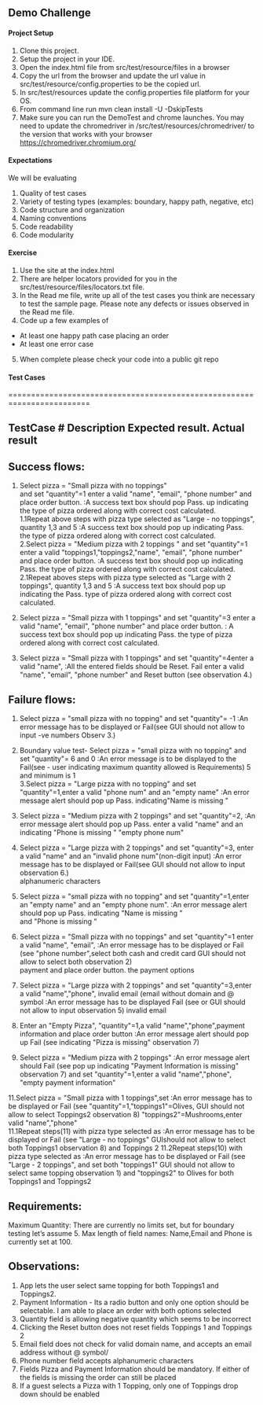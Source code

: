 ## Demo Challenge


#### Project Setup
1. Clone this project.
2. Setup the project in your IDE.
3. Open the index.html file from src/test/resource/files in a browser
4. Copy the url from the browser and update the url value in src/test/resource/config.properties to be the copied url.
5. In src/test/resources update the config.properties file platform for your OS.
6. From command line run mvn clean install -U -DskipTests
7. Make sure you can run the DemoTest and chrome launches.  You may need to update the chromedriver in /src/test/resources/chromedriver/ to the version that works with your browser
   https://chromedriver.chromium.org/

#### Expectations
We will be evaluating
1. Quality of test cases
2. Variety  of testing types (examples: boundary, happy path, negative, etc)
3. Code structure and organization
4. Naming conventions
5. Code readability
6. Code modularity

#### Exercise
1. Use the site at the index.html
2. There are helper locators provided for you in the src/test/resource/files/locators.txt file.
3. In the Read me file, write up all of the test cases you think are necessary to test the sample page.  Please note any defects or issues observed in the Read me file.
4. Code up a few examples of 
  - At least one happy path case placing an order
  - At least one error case
5. When complete please check your code into a public git repo

#### Test Cases

========================================================================

TestCase #   Description				Expected result.				Actual result													                                                  				 
--------------------------------------------------------------------------------------------------------------------------------
Success flows:
---------------------------

1. Select pizza = "Small pizza with no toppings"		
and set "quantity"=1 enter a valid "name", "email", 
"phone number" and place order button.  			:A success text box should pop 					Pass.								up indicating the type of pizza ordered
								along with correct cost calculated.						
1.1Repeat above steps with pizza type selected as 
"Large - no toppings", quantity 1,3 and 5																			:A success text box should pop up indicating		Pass.	 	  							 the type of pizza ordered along with correct 
								cost calculated.						
2.Select pizza = "Medium pizza with 2 toppings
" and set "quantity"=1
 enter a valid "toppings1,"toppings2,"name", "email", 
"phone number" and place order button.  																			:A success text box should pop up indicating 		Pass.
								the type of pizza ordered along with correct
								cost calculated.						
2.1Repeat aboves steps with pizza type selected as 
"Large with 2 toppings", quantity 1,3 and 5											 								 :A success text box should pop up indicating the  	Pass.									type of pizza ordered along with correct cost
								calculated.

3. Select pizza = "Small pizza with 1 toppings" 
and set "quantity"=3 enter a valid "name", 
"email", "phone number" and place order button.  		: A success text box should pop up indicating 		Pass.								        the type of pizza ordered along with correct
								cost calculated.

4. Select pizza = "Small pizza with 1 toppings"
and set "quantity"=4enter a valid "name", 			:All the entered fields should be Reset.		Fail
enter a valid "name", "email", "phone number" and Reset button							(see observation 															4.)		
						 			
Failure flows:
---------------------------

1. Select pizza = "small pizza with no topping" 
and set "quantity"= -1       					:An error message has to be displayed or 	Fail(see 									GUI should not allow to input -ve numbers	Observ 3.)																				
2. Boundary value test- 
    Select pizza = "small pizza with no topping" 
    and set "quantity"= 6  and 0         			:An error message is to be displayed to the	Fail(see -
								user indicating maximum quantity allowed is      Requirements)
								5 and minimum is 1		 										   					
3.Select pizza = "Large pizza with no topping" 
and set "quantity"=1,enter a valid "phone num" 
and an "empty name"						:An error message alert should pop up  		Pass.
								indicating"Name is missing "					

4. Select pizza = "Medium pizza with 2 toppings"
and set "quantity"=2,						:An error message alert should pop up		Pass.
enter a valid "name" and an 					indicating "Phone is missing "
"empty phone num" 												
    
5. Select pizza = "Large pizza with 2 toppings" 
and set "quantity"=3, enter a valid "name"
and an "invalid phone num"(non-digit input)			:An error message has to be displayed or	Fail(see 					 				GUI should not allow to input 	           observation 6.)	
								alphanumeric characters
   								

6. Select pizza = "small pizza with no topping"
and set "quantity"=1,enter an "empty name"
and an "empty phone num".					:An error message alert should pop up		Pass.
								indicating "Name is missing "					
    								and "Phone is missing "

7. Select pizza = "Small pizza with no toppings" 
  and set "quantity"=1 enter a valid "name", "email", 		:An error message has to be displayed or 	Fail (see 
 "phone number",select both cash and credit card 		GUI should not allow to select both		observation 2)	
 	payment and place order button.				the payment options
 													     
8. Select pizza = "Large pizza with 2 toppings"
and set "quantity"=3,enter a valid "name","phone",
invalid email (email without domain and @ symbol 		:An error message has to be displayed 		Fail (see 									or GUI should not allow to input		observation 5)
								invalid email	
    									
    	

9. Enter an "Empty Pizza", "quantity"=1,a 
valid "name","phone",payment information
and place order button 						:An error message alert should pop up		Fail (see
								indicating "Pizza is missing" 			 observation 7)
   

10. Select pizza = "Medium pizza with 2 toppings"		:An error message alert should 			Fail (see 									pop up indicating														"Payment Information is missing" 																		observation 7)
and set "quantity"=1,enter a valid "name","phone",		
"empty payment information"						
	
11.Select pizza = "Small pizza with 1 toppings",set		:An error message has to be displayed or	Fail (see 
"quantity"=1,"toppings1"=Olives, 				GUI should not allow to select Toppings2	observation 8)
"toppings2"=Mushrooms,enter valid "name","phone" 											
11.1Repeat steps(11) with pizza type selected as 		:An error message has to be displayed or	Fail (see 	"Large - no toppings"						GUIshould not allow to select both Toppings1	observation 8)										and Toppings 2 						11.2Repeat steps(10) with pizza type selected as		:An error message has to be displayed or	Fail (see
"Large - 2 toppings", and set both "toppings1"			GUI should not allow to select same topping	observation 1)
and "toppings2" to Olives					for both Toppings1 and Toppings2



Requirements:
-------------------------------- 
 
Maximum Quantity: There are currently no limits set, but for boundary testing let’s assume 5.
Max length of field names: Name,Email and Phone is currently set at 100.

Observations:
-------------------------------- 

1. App lets the user select same topping for both Toppings1 and Toppings2. 
2. Payment Information - Its a radio button and only one option should be selectable. I am able to place an order with both options selected
3. Quantity field is allowing negative quantity which seems to be incorrect 
4. Clicking the Reset button does not reset fields Toppings 1 and Toppings 2
5. Email field does not check for valid domain name, and accepts an email address without @ symbol/
6. Phone number field accepts alphanumeric characters
7. Fields Pizza and Payment Information should be mandatory. If either of the fields is missing the order can still be placed
8. If a guest selects a Pizza with 1 Topping, only one of Toppings drop down should be enabled


